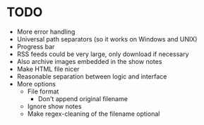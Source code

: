TODO
====
* More error handling
* Universal path separators (so it works on Windows and UNIX)
* Progress bar
* RSS feeds could be very large, only download if necessary
* Also archive images embedded in the show notes
* Make HTML file nicer
* Reasonable separation between logic and interface
* More options
    - File format
        - Don't append original filename
    - Ignore show notes
    - Make regex-cleaning of the filename optional